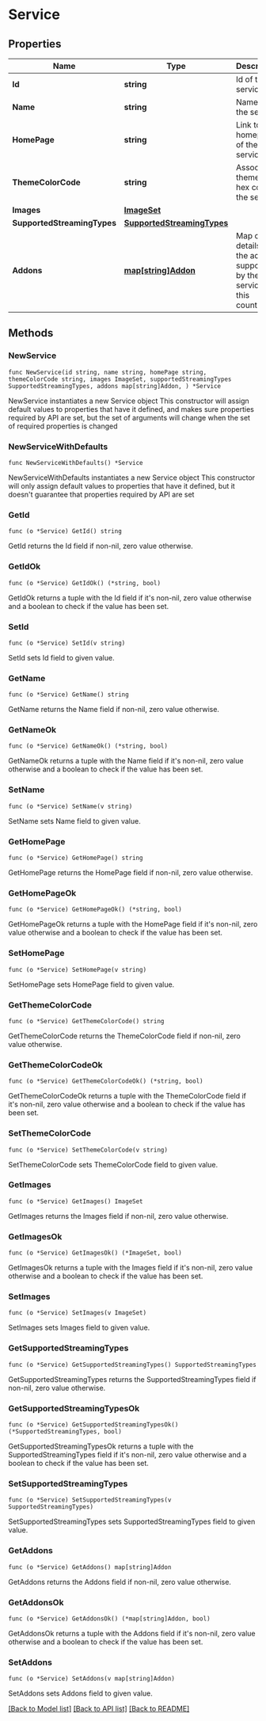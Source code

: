 # Service

## Properties

Name | Type | Description | Notes
------------ | ------------- | ------------- | -------------
**Id** | **string** | Id of the service. | 
**Name** | **string** | Name of the service. | 
**HomePage** | **string** | Link to the homepage of the service. | 
**ThemeColorCode** | **string** | Associated theme color hex code of the service. | 
**Images** | [**ImageSet**](ImageSet.md) |  | 
**SupportedStreamingTypes** | [**SupportedStreamingTypes**](SupportedStreamingTypes.md) |  | 
**Addons** | [**map[string]Addon**](Addon.md) | Map of id to details of the addons supported by the service in this country. | 

## Methods

### NewService

`func NewService(id string, name string, homePage string, themeColorCode string, images ImageSet, supportedStreamingTypes SupportedStreamingTypes, addons map[string]Addon, ) *Service`

NewService instantiates a new Service object
This constructor will assign default values to properties that have it defined,
and makes sure properties required by API are set, but the set of arguments
will change when the set of required properties is changed

### NewServiceWithDefaults

`func NewServiceWithDefaults() *Service`

NewServiceWithDefaults instantiates a new Service object
This constructor will only assign default values to properties that have it defined,
but it doesn't guarantee that properties required by API are set

### GetId

`func (o *Service) GetId() string`

GetId returns the Id field if non-nil, zero value otherwise.

### GetIdOk

`func (o *Service) GetIdOk() (*string, bool)`

GetIdOk returns a tuple with the Id field if it's non-nil, zero value otherwise
and a boolean to check if the value has been set.

### SetId

`func (o *Service) SetId(v string)`

SetId sets Id field to given value.


### GetName

`func (o *Service) GetName() string`

GetName returns the Name field if non-nil, zero value otherwise.

### GetNameOk

`func (o *Service) GetNameOk() (*string, bool)`

GetNameOk returns a tuple with the Name field if it's non-nil, zero value otherwise
and a boolean to check if the value has been set.

### SetName

`func (o *Service) SetName(v string)`

SetName sets Name field to given value.


### GetHomePage

`func (o *Service) GetHomePage() string`

GetHomePage returns the HomePage field if non-nil, zero value otherwise.

### GetHomePageOk

`func (o *Service) GetHomePageOk() (*string, bool)`

GetHomePageOk returns a tuple with the HomePage field if it's non-nil, zero value otherwise
and a boolean to check if the value has been set.

### SetHomePage

`func (o *Service) SetHomePage(v string)`

SetHomePage sets HomePage field to given value.


### GetThemeColorCode

`func (o *Service) GetThemeColorCode() string`

GetThemeColorCode returns the ThemeColorCode field if non-nil, zero value otherwise.

### GetThemeColorCodeOk

`func (o *Service) GetThemeColorCodeOk() (*string, bool)`

GetThemeColorCodeOk returns a tuple with the ThemeColorCode field if it's non-nil, zero value otherwise
and a boolean to check if the value has been set.

### SetThemeColorCode

`func (o *Service) SetThemeColorCode(v string)`

SetThemeColorCode sets ThemeColorCode field to given value.


### GetImages

`func (o *Service) GetImages() ImageSet`

GetImages returns the Images field if non-nil, zero value otherwise.

### GetImagesOk

`func (o *Service) GetImagesOk() (*ImageSet, bool)`

GetImagesOk returns a tuple with the Images field if it's non-nil, zero value otherwise
and a boolean to check if the value has been set.

### SetImages

`func (o *Service) SetImages(v ImageSet)`

SetImages sets Images field to given value.


### GetSupportedStreamingTypes

`func (o *Service) GetSupportedStreamingTypes() SupportedStreamingTypes`

GetSupportedStreamingTypes returns the SupportedStreamingTypes field if non-nil, zero value otherwise.

### GetSupportedStreamingTypesOk

`func (o *Service) GetSupportedStreamingTypesOk() (*SupportedStreamingTypes, bool)`

GetSupportedStreamingTypesOk returns a tuple with the SupportedStreamingTypes field if it's non-nil, zero value otherwise
and a boolean to check if the value has been set.

### SetSupportedStreamingTypes

`func (o *Service) SetSupportedStreamingTypes(v SupportedStreamingTypes)`

SetSupportedStreamingTypes sets SupportedStreamingTypes field to given value.


### GetAddons

`func (o *Service) GetAddons() map[string]Addon`

GetAddons returns the Addons field if non-nil, zero value otherwise.

### GetAddonsOk

`func (o *Service) GetAddonsOk() (*map[string]Addon, bool)`

GetAddonsOk returns a tuple with the Addons field if it's non-nil, zero value otherwise
and a boolean to check if the value has been set.

### SetAddons

`func (o *Service) SetAddons(v map[string]Addon)`

SetAddons sets Addons field to given value.



[[Back to Model list]](../README.md#documentation-for-models) [[Back to API list]](../README.md#documentation-for-api-endpoints) [[Back to README]](../README.md)


